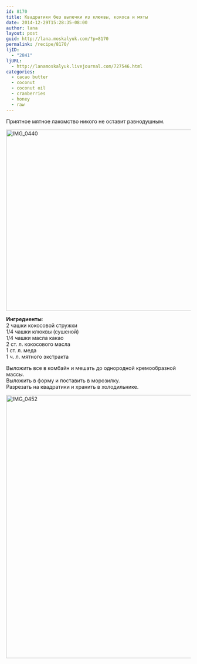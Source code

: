 ```yaml
---
id: 8170
title: Квадратики без выпечки из клюквы, кокоса и мяты
date: 2014-12-29T15:28:35-08:00
author: lana
layout: post
guid: http://lana.moskalyuk.com/?p=8170
permalink: /recipe/8170/
ljID:
  - "2841"
ljURL:
  - http://lanamoskalyuk.livejournal.com/727546.html
categories:
  - cacao butter
  - coconut
  - coconut oil
  - cranberries
  - honey
  - raw
---
```

Приятное мятное лакомство никого не оставит равнодушным.

<img loading="lazy" src="https://farm8.staticflickr.com/7555/15519723714_3ce0eac225_c.jpg" alt="IMG_0440" width="800" height="493" /> 

**Ингредиенты**:  
2 чашки кокосовой стружки  
1/4 чашки клюквы (сушеной)  
1/4 чашки масла какао  
2 ст. л. кокосового масла  
1 ст. л. меда  
1 ч. л. мятного экстракта

Выложить все в комбайн и мешать до однородной кремообразной массы.  
Выложить в форму и поставить в морозилку.  
Разрезать на квадратики и хранить в холодильнике.

<img loading="lazy" src="https://farm8.staticflickr.com/7488/16142060205_2089701e3c_c.jpg" alt="IMG_0452" width="800" height="716" />
